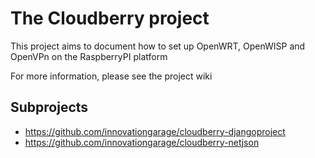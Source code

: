 # The Cloudberry project
This project aims to document how to set up OpenWRT, OpenWISP and OpenVPn on the RaspberryPI platform

For more information, please see the project wiki

## Subprojects

* https://github.com/innovationgarage/cloudberry-djangoproject
* https://github.com/innovationgarage/cloudberry-netjson
